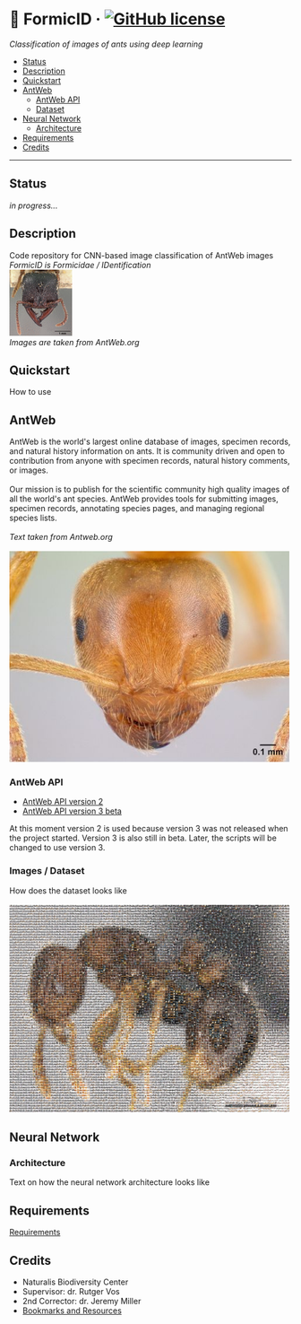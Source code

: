 # :ant: FormicID &middot; [![GitHub license](https://img.shields.io/badge/license-MIT-blue.svg)](https://github.com/naturalis/FormicID/blob/master/LICENSE)
_Classification of images of ants using deep learning_
* [Status](status)
* [Description](description)
* [Quickstart](quickstart)
* [AntWeb](antweb)
  * [AntWeb API](antweb-api)
  * [Dataset](images--dataset)
* [Neural Network](neural-network)
  * [Architecture](architecture)
* [Requirements](requirements)
* [Credits](credits)

---

## Status
<!-- travis-ci -->
_in progress..._

## Description
Code repository for CNN-based image classification of AntWeb images <br>
_FormicID is Formicidae / IDentification_
<br>
<img src="https://github.com/naturalis/FormicID/blob/master/img/25images.gif?raw=true">
<br>
_Images are taken from AntWeb.org_

## Quickstart
How to use

## AntWeb
AntWeb is the world's largest online database of images, specimen records, and natural history information on ants. It is community driven and open to contribution from anyone with specimen records, natural history comments, or images.<br>
<br>
Our mission is to publish for the scientific community high quality images of all the world's ant species. AntWeb provides tools for submitting images, specimen records, annotating species pages, and managing regional species lists.<br> <br>
_Text taken from Antweb.org_ <br> <br>
<img src="https://github.com/naturalis/FormicID/blob/master/img/lasiusflavus.jpg?raw=true" width="500">
<br>

### AntWeb API
* [AntWeb API version 2](https://www.antweb.org/api/v2/)
* [AntWeb API version 3 beta](https://www.antweb.org/documentation/api/apiV3.jsp)

At this moment version 2 is used because version 3 was not released when the project started. Version 3 is also still in beta. Later, the scripts will be changed to use version 3.

### Images / Dataset
How does the dataset looks like
<br> <br>
<img src="https://github.com/naturalis/FormicID/blob/master/img/mosaic.jpg?raw=true" width="500">
<br> 

## Neural Network
### Architecture
Text on how the neural network architecture looks like

## Requirements
[Requirements](requirements.txt)

## Credits
* Naturalis Biodiversity Center 
* Supervisor: dr. Rutger Vos
* 2nd Corrector: dr. Jeremy Miller
* [Bookmarks and Resources](bookmarks-and-resources.md)

